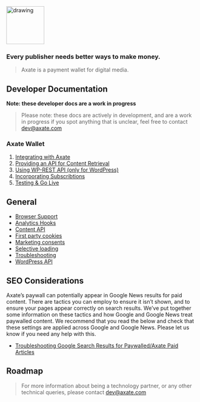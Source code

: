 <img src="https://images.squarespace-cdn.com/content/v1/602e7fb8e0109735215bf464/a6495b11-eecf-4e66-bd14-ba39977d3f25/Untitled+%282000+x+462+px%29+%282300+x+462+px%29+%281%29.png?format=1500w" alt="drawing" alt="Axate" width="100" />


### Every publisher needs better ways to make money.

> Axate is a payment wallet for digital media.

## Developer Documentation

**Note: these developer docs are a work in progress**

> Please note: these docs are actively in development, and are a work in progress if you spot anything that is unclear, feel free to contact <a href="mailto:dev@axate.com?subject=Integrate with Axate">dev@axate.com</a>

### Axate Wallet

1. [Integrating with Axate](./docs/readme.md)
2. [Providing an API for Content Retrieval](./docs/content-api.md)
3. [Using WP-REST API (only for WordPress)](./docs/wordpress-api.md)
4. [Incorporating Subscribtions](./docs/subscriptions-api.md)
5. [Testing & Go Live](./docs/testing-and-go-live.md)

## General

* [Browser Support](./docs/browser-support.md)
* [Analytics Hooks](./docs/analytics-hooks.md)
* [Content API](./docs/content-api.md)
* [First party cookies](./docs/first-party-cookies.md)
* [Marketing consents](./docs/marketing-consents.md)
* [Selective loading](.docs/selective_loading.md)
* [Troubleshooting](./docs/troubleshooting.md)
* [WordPress API](./docs/wordpress-api.md)

## SEO Considerations

Axate’s paywall can potentially appear in Google News results for paid content. There are tactics you can employ to ensure it isn’t shown, and to ensure your pages appear correctly on search results. We’ve put together some information on these tactics and how Google and Google News treat paywalled content. We recommend that you read the below and check that these settings are applied across Google and Google News. Please let us know if you need any help with this. 

* [Troubleshooting Google Search Results for Paywalled/Axate Paid Articles](https://developers.google.com/search/docs/advanced/structured-data/paywalled-content)

## Roadmap

> For more information about being a technology partner, or any other technical queries, please contact <a href="mailto:dev@axate.com?subject=Integrate with Axate">dev@axate.com</a>
